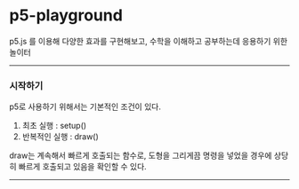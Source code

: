# p5-playground

p5.js 를 이용해 다양한 효과를 구현해보고, 수학을 이해하고 공부하는데 응용하기 위한 놀이터

---

### 시작하기

p5로 사용하기 위해서는 기본적인 조건이 있다.

1. 최초 실행 : setup()
2. 반복적인 실행 : draw()

draw는 계속해서 빠르게 호출되는 함수로, 도형을 그리게끔 명령을 넣었을 경우에 상당히 빠르게 호출되고 있음을 확인할 수 있다.

---
